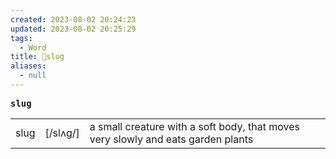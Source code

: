```yaml
---
created: 2023-08-02 20:24:23
updated: 2023-08-02 20:25:29
tags:
  - Word
title: 📖slug
aliases:
  - null
---
```


<pre><strong>slug</strong></pre>
|     |     |     |
| --- | --- | --- |
slug|[/slʌɡ/]|a small creature with a soft body, that moves very slowly and eats garden plants|
